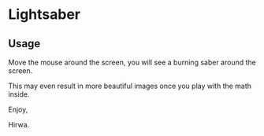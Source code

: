 # Lightsaber

## Usage

Move the mouse around the screen, you will see a burning saber around the screen.

This may even result in more beautiful images once you play with the math inside.

Enjoy,

Hirwa.
